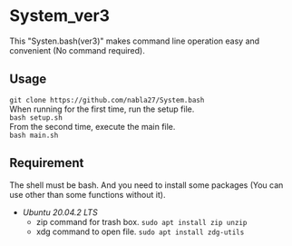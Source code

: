 # System_ver3

This "Systen.bash(ver3)" makes command line operation easy and convenient (No command required). <br>

## Usage

```git clone https://github.com/nabla27/System.bash``` <br>
When running for the first time, run the setup file. <br>
`bash setup.sh` <br>
From the second time, execute the main file. <br>
`bash main.sh` <br>


## Requirement

The shell must be bash. And you need to install some packages (You can use other than some functions without it). <br>
- *Ubuntu 20.04.2 LTS* <br>
  - zip command for trash box. `sudo apt install zip unzip` <br>
  - xdg command to open file. `sudo apt install zdg-utils` <br>

